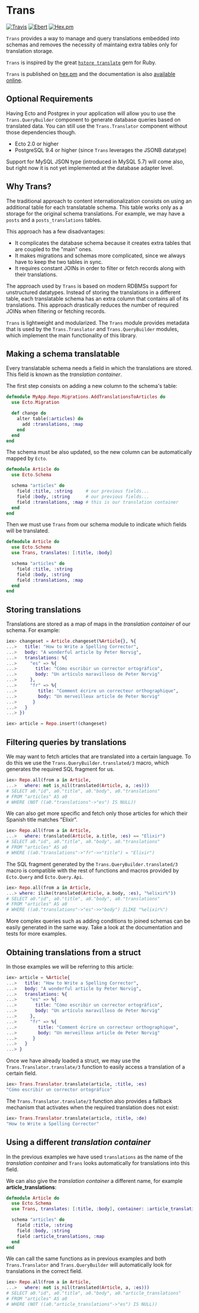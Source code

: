 # Trans

[![Travis](https://travis-ci.org/belaustegui/trans.svg?branch=master)](https://travis-ci.org/belaustegui/trans)
[![Ebert](https://ebertapp.io/github/belaustegui/trans.svg)](https://ebertapp.io/github/belaustegui/trans)
[![Hex.pm](https://img.shields.io/hexpm/dt/trans.svg?maxAge=2592000&style=flat-square)](https://hex.pm/packages/trans)

`Trans` provides a way to manage and query translations embedded into schemas
and removes the necessity of maintaing extra tables only for translation storage.

`Trans` is inspired by the great [`hstore translate`](https://github.com/Leadformance/hstore_translate)
gem for Ruby.

`Trans` is published on [hex.pm](https://hex.pm/packages/trans) and the documentation
is also [available online](https://hexdocs.pm/trans/).

## Optional Requirements

Having Ecto and Postgrex in your application will allow you to use the `Trans.QueryBuilder`
component to generate database queries based on translated data.  You can still
use the `Trans.Translator` component without those dependencies though.

- Ecto 2.0 or higher
- PostgreSQL 9.4 or higher (since `Trans` leverages the JSONB datatype)

Support for MySQL JSON type (introduced in MySQL 5.7) will come also, but right
now it is not yet implemented at the database adapter level.

## Why Trans?

The traditional approach to content internationalization consists on using an
additional table for each translatable schema. This table works only as a storage
for the original schema translations. For example, we may have a `posts` and
a `posts_translations` tables.

This approach has a few disadvantages:

- It complicates the database schema because it creates extra tables that are
  coupled to the "main" ones.
- It makes migrations and schemas more complicated, since we always have to keep
  the two tables in sync.
- It requires constant JOINs in order to filter or fetch records along with their
  translations.

The approach used by `Trans` is based on modern RDBMSs support for unstructured
datatypes.  Instead of storing the translations in a different table, each
translatable schema has an extra column that contains all of its translations.
This approach drastically reduces the number of required JOINs when filtering or
fetching records.

`Trans` is lightweight and modularized. The `Trans` module provides metadata
that is used by the `Trans.Translator` and `Trans.QueryBuilder` modules, which
implement the main functionality of this library.

## Making a schema translatable

Every translatable schema needs a field in which the translations are stored.
This field is known as the *translation container*.

The first step consists on adding a new column to the schema's table:

```elixir
defmodule MyApp.Repo.Migrations.AddTranslationsToArticles do
  use Ecto.Migration

  def change do
    alter table(:articles) do
      add :translations, :map
    end
  end
end
```

The schema must be also updated, so the new column can be automatically mapped
by `Ecto`.

```elixir
defmodule Article do
  use Ecto.Schema

  schema "articles" do
    field :title, :string     # our previous fields...
    field :body, :string      # our previous fields...
    field :translations, :map # this is our translation container
  end
end
```

Then we must use `Trans` from our schema module to indicate which fields will
be translated.

```elixir
defmodule Article do
  use Ecto.Schema
  use Trans, translates: [:title, :body]

  schema "articles" do
    field :title, :string
    field :body, :string
    field :translations, :map
  end
end
```

## Storing translations

Translations are stored as a map of maps in the *translation container* of our
schema.  For example:

```elixir
iex> changeset = Article.changeset(%Article{}, %{
...>   title: "How to Write a Spelling Corrector",
...>   body: "A wonderful article by Peter Norvig",
...>   translations: %{
...>     "es" => %{
...>       title: "Cómo escribir un corrector ortográfico",
...>       body: "Un artículo maravilloso de Peter Norvig"
...>     },
...>     "fr" => %{
...>        title: "Comment écrire un correcteur orthographique",
...>        body: "Un merveilleux article de Peter Norvig"
...>      }
...>   }
...> })

iex> article = Repo.insert!(changeset)
```

## Filtering queries by translations

We may want to fetch articles that are translated into a certain language.  To
do this we use the `Trans.QueryBuilder.translated/3` macro, which generates the
required SQL fragment for us.

```elixir
iex> Repo.all(from a in Article,
...>   where: not is_nil(translated(Article, a, :es)))
# SELECT a0."id", a0."title", a0."body", a0."translations"
# FROM "articles" AS a0
# WHERE (NOT ((a0."translations"->"es") IS NULL))
```

We can also get more specific and fetch only those articles for which their
Spanish title matches "Elixir".

```elixir
iex> Repo.all(from a in Article,
...>   where: translated(Article, a.title, :es) == "Elixir")
# SELECT a0."id", a0."title", a0."body", a0."translations"
# FROM "articles" AS a0
# WHERE ((a0."translations"->"fr"->>"title") = "Elixir")
```

The SQL fragment generated by the `Trans.QueryBuilder.translated/3` macro is
compatible with the rest of functions and macros provided by `Ecto.Query` and
`Ecto.Query.Api`.

```elixir
iex> Repo.all(from a in Article,
...> where: ilike(translated(Article, a.body, :es), "%elixir%"))
# SELECT a0."id", a0."title", a0."body", a0."translations"
# FROM "articles" AS a0
# WHERE ((a0."translations"->"es"->>"body") ILIKE "%elixir%")
```

More complex queries such as adding conditions to joined schemas can be easily
generated in the same way. Take a look at the documentation and tests for more
examples.

## Obtaining translations from a struct

In those examples we will be referring to this article:

```elixir
iex> article = %Article{
...>   title: "How to Write a Spelling Corrector",
...>   body: "A wonderful article by Peter Norvig",
...>   translations: %{
...>     "es" => %{
...>       title: "Cómo escribir un corrector ortográfico",
...>       body: "Un artículo maravilloso de Peter Norvig"
...>     },
...>     "fr" => %{
...>        title: "Comment écrire un correcteur orthographique",
...>        body: "Un merveilleux article de Peter Norvig"
...>      }
...>   }
...> }
```

Once we have already loaded a struct, we may use the `Trans.Translator.translate/3`
function to easily access a translation of a certain field.

```elixir
iex> Trans.Translator.translate(article, :title, :es)
"Cómo escribir un corrector ortográfico"
```

The `Trans.Translator.translate/3` function also provides a fallback mechanism
that activates when the required translation does not exist:

```elixir
iex> Trans.Translator.translate(article, :title, :de)
"How to Write a Spelling Corrector"
```

## Using a different *translation container*

In the previous examples we have used `translations` as the name of the
*translation container* and `Trans` looks automatically for translations into this
field.

We can also give the *translation container* a different name, for example
**article_translations**:

```elixir
defmodule Article do
  use Ecto.Schema
  use Trans, translates: [:title, :body], container: :article_translations

  schema "articles" do
    field :title, :string
    field :body, :string
    field :article_translations, :map
  end
end
```

We can call the same functions as in previous examples and both `Trans.Translator`
and `Trans.QueryBuilder` will automatically look for translations in the correct field.

```elixir
iex> Repo.all(from a in Article,
...>   where: not is_nil(translated(Article, a, :es)))
# SELECT a0."id", a0."title", a0."body", a0."article_translations"
# FROM "articles" AS a0
# WHERE (NOT ((a0."article_translations"->"es") IS NULL))
```
